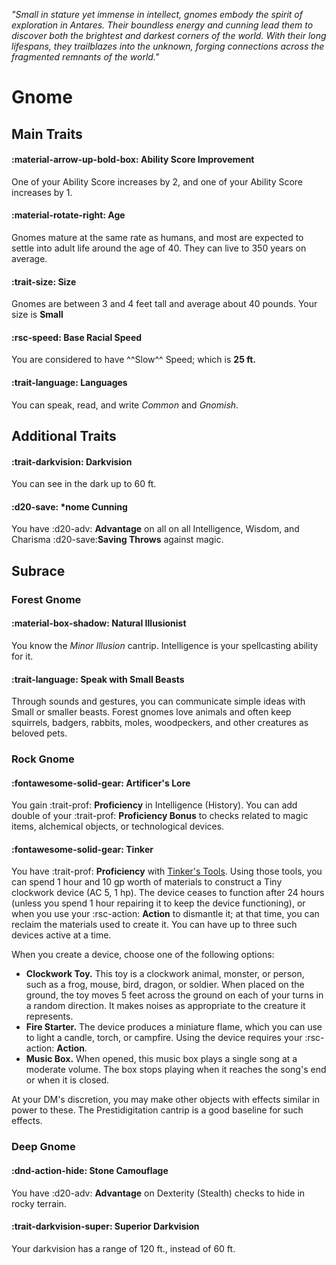<p style="text-align: center;">

<i>

"Small in stature yet immense in intellect, gnomes embody the spirit of exploration in Antares. Their boundless energy and cunning lead them to discover both the brightest and darkest corners of the world. With their long lifespans, they trailblazes into the unknown, forging connections across the fragmented remnants of the world."

</i>

</p>

# Gnome

## Main Traits

#### :material-arrow-up-bold-box: Ability Score Improvement

One of your Ability Score increases by 2, and one of your Ability Score increases by 1.

#### :material-rotate-right: Age

Gnomes mature at the same rate as humans, and most are expected to settle into adult life around the age of 40. They can live to 350 years on average.

#### :trait-size: Size

Gnomes are between 3 and 4 feet tall and average about 40 pounds. Your size is **Small**

#### :rsc-speed: Base Racial Speed

You are considered to have ^^Slow^^ Speed; which is **25 ft.**

#### :trait-language: Languages

You can speak, read, and write *Common* and *Gnomish*.

## Additional Traits

#### :trait-darkvision: Darkvision

You can see in the dark up to 60 ft.

#### :d20-save: *nome Cunning 

You have :d20-adv: **Advantage** on all on all Intelligence, Wisdom, and Charisma :d20-save:**Saving Throws** against magic.

## Subrace

### Forest Gnome

#### :material-box-shadow: Natural Illusionist

You know the *Minor Illusion* cantrip. Intelligence is your spellcasting ability for it.

#### :trait-language: Speak with Small Beasts

Through sounds and gestures, you can communicate simple ideas with Small or smaller beasts. Forest gnomes love animals and often keep squirrels, badgers, rabbits, moles, woodpeckers, and other creatures as beloved pets.

### Rock Gnome

#### :fontawesome-solid-gear: Artificer's Lore  

You gain :trait-prof: **Proficiency** in Intelligence (History). You can add double of your :trait-prof: **Proficiency Bonus** to checks related to magic items, alchemical objects, or technological devices.

#### :fontawesome-solid-gear: Tinker

You have :trait-prof: **Proficiency** with [Tinker's Tools](../../equipment/tools/artisan-tools.md#tinkers-tools). Using those tools, you can spend 1 hour and 10 gp worth of materials to construct a Tiny clockwork device (AC 5, 1 hp). The device ceases to function after 24 hours (unless you spend 1 hour repairing it to keep the device functioning), or when you use your :rsc-action: **Action** to dismantle it; at that time, you can reclaim the materials used to create it. You can have up to three such devices active at a time.

When you create a device, choose one of the following options:

- **Clockwork Toy.** This toy is a clockwork animal, monster, or person, such as a frog, mouse, bird, dragon, or soldier. When placed on the ground, the toy moves 5 feet across the ground on each of your turns in a random direction. It makes noises as appropriate to the creature it represents.
- **Fire Starter.** The device produces a miniature flame, which you can use to light a candle, torch, or campfire. Using the device requires your :rsc-action: **Action**.
- **Music Box.** When opened, this music box plays a single song at a moderate volume. The box stops playing when it reaches the song's end or when it is closed.

At your DM's discretion, you may make other objects with effects similar in power to these. The Prestidigitation cantrip is a good baseline for such effects.

### Deep Gnome

#### :dnd-action-hide: Stone Camouflage

You have :d20-adv: **Advantage** on Dexterity (Stealth) checks to hide in rocky terrain.

#### :trait-darkvision-super: Superior Darkvision 

Your darkvision has a range of 120 ft., instead of 60 ft.